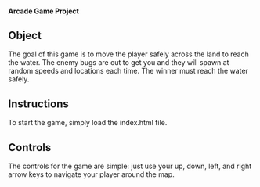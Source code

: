 
#### Arcade Game Project


##	Object
The goal of this game is to move the player safely across the land to reach the water. The enemy bugs are out to get you and they will spawn at random speeds and locations each time. The winner must reach the water safely.

##  Instructions
To start the game, simply load the index.html file.

##	Controls
The controls for the game are simple: just use your up, down, left, and right arrow keys to navigate your player around the map.
